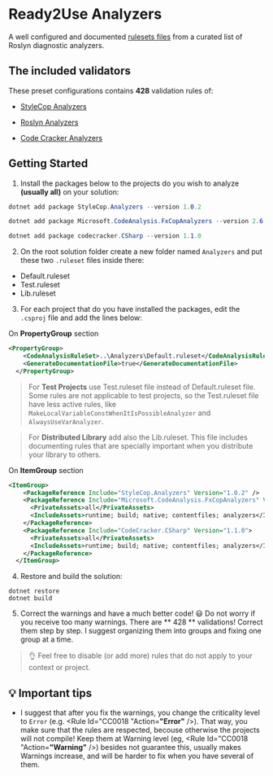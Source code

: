 # Ready2Use Analyzers
A well configured and documented [rulesets files](https://docs.microsoft.com/en-us/visualstudio/code-quality/using-rule-sets-to-group-code-analysis-rules?view=vs-2017#rule-set-format) from a curated list of Roslyn diagnostic analyzers.

## The included validators

These preset configurations contains **428** validation rules of:

* [StyleCop Analyzers](https://github.com/DotNetAnalyzers/StyleCopAnalyzers)

* [Roslyn Analyzers](https://github.com/dotnet/roslyn-analyzers)

* [Code Cracker Analyzers](https://github.com/code-cracker/code-cracker)

## Getting Started
1. Install the packages below to the projects do you wish to analyze **(usually all)** on your solution:

```C#
dotnet add package StyleCop.Analyzers --version 1.0.2

dotnet add package Microsoft.CodeAnalysis.FxCopAnalyzers --version 2.6.2

dotnet add package codecracker.CSharp --version 1.1.0
```

2. On the root solution folder create a new folder named `Analyzers` and put these two `.ruleset` files inside there:

* Default.ruleset
* Test.ruleset
* Lib.ruleset

3. For each project that do you have installed the packages, edit the `.csproj` file and add the lines below:

On **PropertyGroup** section
```XML
<PropertyGroup>    
    <CodeAnalysisRuleSet>..\Analyzers\Default.ruleset</CodeAnalysisRuleSet>
    <GenerateDocumentationFile>true</GenerateDocumentationFile>
  </PropertyGroup>
```
>For **Test Projects** use Test.ruleset file instead of Default.ruleset file.
Some rules are not applicable to test projects, so the Test.ruleset file have less active rules, like `MakeLocalVariableConstWhenItIsPossibleAnalyzer` and `AlwaysUseVarAnalyzer`.

>For **Distributed Library** add also the Lib.ruleset.
This file includes documenting rules that are specially important when you distribute your library to others.

On **ItemGroup** section

```XML
<ItemGroup>    
    <PackageReference Include="StyleCop.Analyzers" Version="1.0.2" />
    <PackageReference Include="Microsoft.CodeAnalysis.FxCopAnalyzers" Version="2.6.2">
      <PrivateAssets>all</PrivateAssets>
      <IncludeAssets>runtime; build; native; contentfiles; analyzers</IncludeAssets>
    </PackageReference>
    <PackageReference Include="CodeCracker.CSharp" Version="1.1.0">
      <PrivateAssets>all</PrivateAssets>
      <IncludeAssets>runtime; build; native; contentfiles; analyzers</IncludeAssets>
    </PackageReference>
  </ItemGroup>
```

4. Restore and build the solution:
```
dotnet restore
dotnet build
```

5. Correct the warnings and have a much better code! 😃
Do not worry if you receive too many warnings. There are ** 428 ** validations! Correct them step by step. I suggest organizing them into groups and fixing one group at a time.

>👌 Feel free to disable (or add more) rules that do not apply to your context or project.

## 💡 Important tips
* I suggest that after you fix the warnings, you change the criticality level to `Error` (e.g. <Rule Id="CC0018 "Action=**"Error"** />).
That way, you make sure that the rules are respected, becouse otherwise the projects will not compile!
Keep them at Warning level (eg, <Rule Id="CC0018 "Action=**"Warning"** />) besides not guarantee this, usually makes Warnings increase, and will be harder to fix when you have several of them.